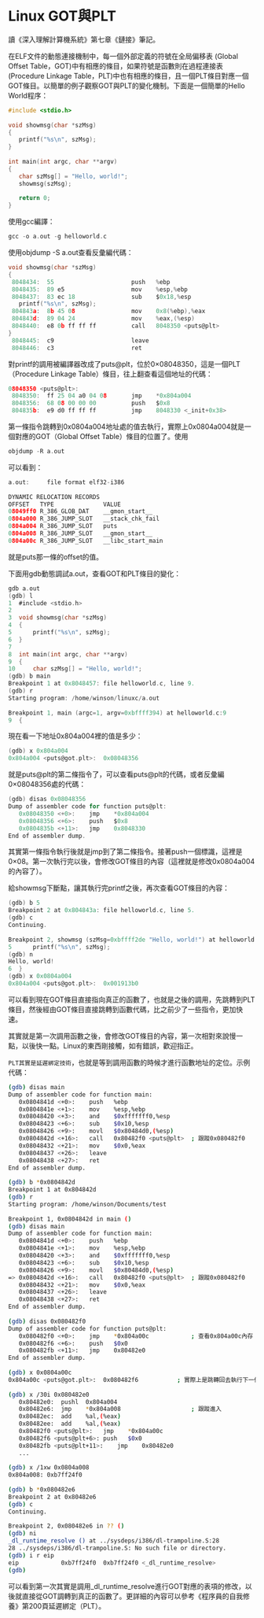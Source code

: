 # Linux GOT與PLT


讀《深入理解計算機系統》第七章《鏈接》筆記。

在ELF文件的動態連接機制中，每一個外部定義的符號在全局偏移表 (Global Offset Table，GOT)中有相應的條目，如果符號是函數則在過程連接表(Procedure Linkage Table，PLT)中也有相應的條目，且一個PLT條目對應一個GOT條目。以簡單的例子觀察GOT與PLT的變化機制。下面是一個簡單的Hello World程序：



```c
#include <stdio.h>
 
void showmsg(char *szMsg)
{
   printf("%s\n", szMsg);
}
 
int main(int argc, char **argv)
{
   char szMsg[] = "Hello, world!";
   showmsg(szMsg);
 
   return 0;
}
```
使用gcc編譯：

```c
gcc -o a.out -g helloworld.c
```

使用objdump -S a.out查看反彙編代碼：

```c
void showmsg(char *szMsg)
{
 8048434:  55                      push   %ebp
 8048435:  89 e5                   mov    %esp,%ebp
 8048437:  83 ec 18                sub    $0x18,%esp
   printf("%s\n", szMsg);
 804843a:  8b 45 08                mov    0x8(%ebp),%eax
 804843d:  89 04 24                mov    %eax,(%esp)
 8048440:  e8 0b ff ff ff          call   8048350 <puts@plt>
}
 8048445:  c9                      leave  
 8048446:  c3                      ret
```

對printf的調用被編譯器改成了puts@plt，位於0×08048350，這是一個PLT（Procedure Linkage Table）條目，往上翻查看這個地址的代碼：

```c
08048350 <puts@plt>:
 8048350:  ff 25 04 a0 04 08       jmp    *0x804a004
 8048356:  68 08 00 00 00          push   $0x8
 804835b:  e9 d0 ff ff ff          jmp    8048330 <_init+0x38>
```


第一條指令跳轉到0x0804a004地址處的值去執行，實際上0x0804a004就是一個對應的GOT（Global Offset Table）條目的位置了。使用


```c
objdump -R a.out
```

可以看到：

```c
a.out:     file format elf32-i386
 
DYNAMIC RELOCATION RECORDS
OFFSET   TYPE              VALUE 
08049ff0 R_386_GLOB_DAT    __gmon_start__
0804a000 R_386_JUMP_SLOT   __stack_chk_fail
0804a004 R_386_JUMP_SLOT   puts
0804a008 R_386_JUMP_SLOT   __gmon_start__
0804a00c R_386_JUMP_SLOT   __libc_start_main

```

就是puts那一條的offset的值。

下面用gdb動態調試a.out，查看GOT和PLT條目的變化：

```c
gdb a.out
(gdb) l
1  #include <stdio.h>
2  
3  void showmsg(char *szMsg)
4  {
5      printf("%s\n", szMsg);
6  }
7  
8  int main(int argc, char **argv)
9  {
10     char szMsg[] = "Hello, world!";
(gdb) b main
Breakpoint 1 at 0x8048457: file helloworld.c, line 9.
(gdb) r
Starting program: /home/winson/linuxc/a.out 
 
Breakpoint 1, main (argc=1, argv=0xbffff394) at helloworld.c:9
9  {
```

現在看一下地址0x804a004裡的值是多少：

```c
(gdb) x 0x804a004
0x804a004 <puts@got.plt>:  0x08048356
```

就是puts@plt的第二條指令了，可以查看puts@plt的代碼，或者反彙編0×08048356處的代碼：

```c
(gdb) disas 0x08048356
Dump of assembler code for function puts@plt:
   0x08048350 <+0>:    jmp    *0x804a004
   0x08048356 <+6>:    push   $0x8
   0x0804835b <+11>:   jmp    0x8048330
End of assembler dump.
```

其實第一條指令執行後就是jmp到了第二條指令。接著push一個標識，這裡是0×08。第一次執行完以後，會修改GOT條目的內容（這裡就是修改0x0804a004的內容了）。

給showmsg下斷點，讓其執行完printf之後，再次查看GOT條目的內容：


```c
(gdb) b 5
Breakpoint 2 at 0x804843a: file helloworld.c, line 5.
(gdb) c
Continuing.
 
Breakpoint 2, showmsg (szMsg=0xbffff2de "Hello, world!") at helloworld.c:5
5      printf("%s\n", szMsg);
(gdb) n
Hello, world!
6  }
(gdb) x 0x0804a004
0x804a004 <puts@got.plt>:  0x001913b0
```

可以看到現在GOT條目直接指向真正的函數了，也就是之後的調用，先跳轉到PLT條目，然後經由GOT條目直接跳轉到函數代碼，比之前少了一些指令，更加快速。

其實就是第一次調用函數之後，會修改GOT條目的內容，第一次相對來說慢一點，以後快一點。Linux的東西剛接觸，如有錯誤，歡迎指正。

`PLT其實是延遲綁定技術`，也就是等到調用函數的時候才進行函數地址的定位。示例代碼：

```sh
(gdb) disas main
Dump of assembler code for function main:
   0x0804841d <+0>:    push   %ebp
   0x0804841e <+1>:    mov    %esp,%ebp
   0x08048420 <+3>:    and    $0xfffffff0,%esp
   0x08048423 <+6>:    sub    $0x10,%esp
   0x08048426 <+9>:    movl   $0x80484d0,(%esp)
   0x0804842d <+16>:   call   0x80482f0 <puts@plt>  ; 跟蹤0x080482f0
   0x08048432 <+21>:   mov    $0x0,%eax
   0x08048437 <+26>:   leave  
   0x08048438 <+27>:   ret    
End of assembler dump.
 
(gdb) b *0x0804842d
Breakpoint 1 at 0x804842d
(gdb) r
Starting program: /home/winson/Documents/test 
 
Breakpoint 1, 0x0804842d in main ()
(gdb) disas main
Dump of assembler code for function main:
   0x0804841d <+0>:    push   %ebp
   0x0804841e <+1>:    mov    %esp,%ebp
   0x08048420 <+3>:    and    $0xfffffff0,%esp
   0x08048423 <+6>:    sub    $0x10,%esp
   0x08048426 <+9>:    movl   $0x80484d0,(%esp)
=> 0x0804842d <+16>:   call   0x80482f0 <puts@plt>  ; 跟蹤0x080482f0
   0x08048432 <+21>:   mov    $0x0,%eax
   0x08048437 <+26>:   leave  
   0x08048438 <+27>:   ret    
End of assembler dump.
 
(gdb) disas 0x080482f0
Dump of assembler code for function puts@plt:
   0x080482f0 <+0>:    jmp    *0x804a00c            ; 查看0x804a00c內存
   0x080482f6 <+6>:    push   $0x0
   0x080482fb <+11>:   jmp    0x80482e0
End of assembler dump.
 
(gdb) x 0x0804a00c
0x804a00c <puts@got.plt>:  0x080482f6           ; 實際上是跳轉回去執行下一條指令
 
(gdb) x /30i 0x080482e0
   0x80482e0:  pushl  0x804a004
   0x80482e6:  jmp    *0x804a008                    ; 跟蹤進入
   0x80482ec:  add    %al,(%eax)
   0x80482ee:  add    %al,(%eax)
   0x80482f0 <puts@plt>:   jmp    *0x804a00c
   0x80482f6 <puts@plt+6>: push   $0x0
   0x80482fb <puts@plt+11>:    jmp    0x80482e0
   ...
 
(gdb) x /1xw 0x0804a008
0x804a008: 0xb7ff24f0
 
(gdb) b *0x080482e6
Breakpoint 2 at 0x80482e6
(gdb) c
Continuing.
 
Breakpoint 2, 0x080482e6 in ?? ()
(gdb) ni
_dl_runtime_resolve () at ../sysdeps/i386/dl-trampoline.S:28
28 ../sysdeps/i386/dl-trampoline.S: No such file or directory.
(gdb) i r eip
eip            0xb7ff24f0  0xb7ff24f0 <_dl_runtime_resolve>
(gdb)
```

可以看到第一次其實是調用_dl_runtime_resolve進行GOT對應的表項的修改，以後就直接從GOT調轉到真正的函數了。更詳細的內容可以參考《程序員的自我修養》第200頁延遲綁定（PLT）。

